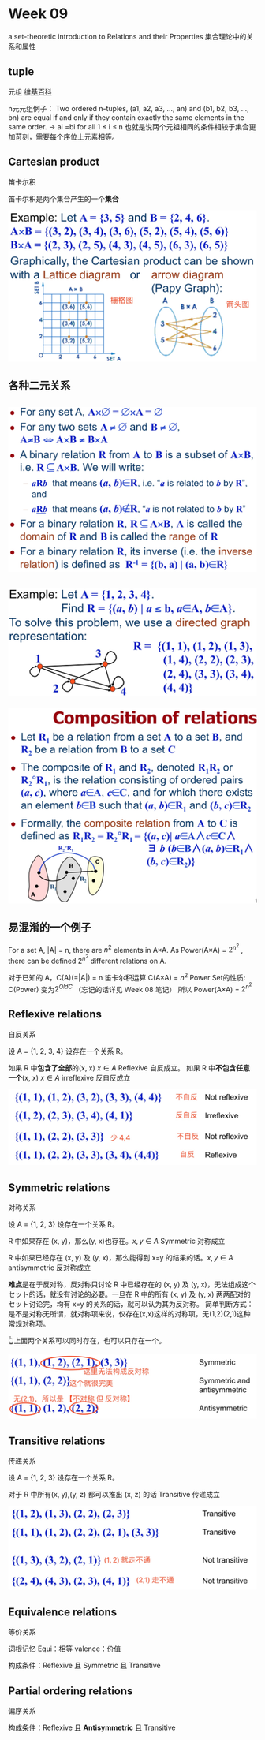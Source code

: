 # Week 09
a set-theoretic introduction to Relations and their Properties
集合理论中的关系和属性

## tuple
元组 [维基百科](https://zh.wikipedia.org/wiki/多元组)

n元元组例子：
Two ordered n-tuples, (a1, a2, a3, ..., an) and (b1, b2, b3, ..., bn) are equal if and only if they contain exactly the same elements in the same order.
->  ai =bi for all 1 ≤ i ≤ n
也就是说两个元祖相同的条件相较于集合更加苛刻，需要每个序位上元素相等。

## Cartesian product
笛卡尔积

笛卡尔积是两个集合产生的一个**集合**

![](media/15163514389644/15163529795794.jpg)

## 各种二元关系
![](media/15163514389644/15163530879650.jpg)
-------
![](media/15163514389644/15163536128317.jpg)
-------
![](media/15163514389644/15163537673813.jpg)


## 易混淆的一个例子
For a set A, |A| = n, there are $n^2$ elements in A×A. As Power(A×A) = $2^{n^2}$ , there can be defined $2^{n^2}$ different relations on A.


对于已知的 A，C(A)(=|A|) = n
笛卡尔积运算 C(A×A) = $n^2$
Power Set的性质: C(Power) 变为$2^{OldC}$ （忘记的话详见 Week 08 笔记）
所以 Power(A×A) = $2^{n^2}$ 
 


## Reflexive relations
自反关系

设 A = {1, 2, 3, 4}
设存在一个关系 R。

如果 R 中**包含了全部**的(x, x) $x\in A$
Reflexive 自反成立。
如果 R 中**不包含任意一个**(x, x) $x\in A$
irreflexive 反自反成立

![](media/15163514389644/15163541047709.jpg)

## Symmetric relations
对称关系

设 A = {1, 2, 3}
设存在一个关系 R。

R 中如果存在 (x, y)，那么(y, x)也存在。$x, y\in A$
Symmetric 对称成立

R 中如果已经存在 (x, y) 及 (y, x)，那么能得到 x=y 的结果的话。$x, y\in A$
antisymmetric 反对称成立

**难点**是在于反对称，反对称只讨论 R 中已经存在的 (x, y) 及 (y, x)，无法组成这个セット的话，就没有讨论的必要。一旦在 R 中的所有 (x, y) 及 (y, x) 两两配对的セット讨论完，均有 x=y 的关系的话，就可以认为其为反对称。
简单判断方式：是不是对称无所谓，就对称项来说，仅存在(x,x)这样的对称项，无(1,2)(2,1)这种常规对称项。

👆上面两个关系可以同时存在，也可以只存在一个。

![](media/15163514389644/15163558975397.jpg)

## Transitive relations
传递关系

设 A = {1, 2, 3}
设存在一个关系 R。

对于 R 中所有(x, y),(y, z) 都可以推出 (x, z) 的话
Transitive 传递成立


![](media/15163514389644/15163562886566.jpg)


## Equivalence relations
等价关系

词根记忆
Equi：相等
valence：价值

构成条件：Reflexive 且 Symmetric 且 Transitive

## Partial ordering relations
偏序关系

构成条件：Reflexive 且 **Antisymmetric** 且 Transitive

